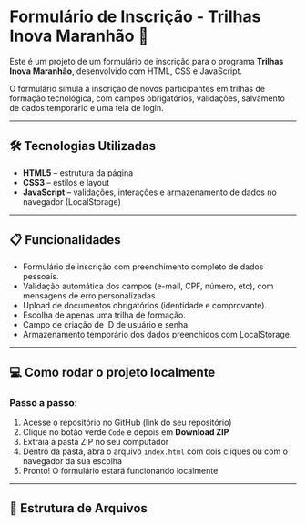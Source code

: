 # Formulário de Inscrição - Trilhas Inova Maranhão 🚀

Este é um projeto de um formulário de inscrição para o programa **Trilhas Inova Maranhão**, desenvolvido com HTML, CSS e JavaScript.

O formulário simula a inscrição de novos participantes em trilhas de formação tecnológica, com campos obrigatórios, validações, salvamento de dados temporário e uma tela de login.

---

## 🛠️ Tecnologias Utilizadas

- **HTML5** – estrutura da página
- **CSS3** – estilos e layout
- **JavaScript** – validações, interações e armazenamento de dados no navegador (LocalStorage)

---

## 📋 Funcionalidades

- Formulário de inscrição com preenchimento completo de dados pessoais.
- Validação automática dos campos (e-mail, CPF, número, etc), com mensagens de erro personalizadas.
- Upload de documentos obrigatórios (identidade e comprovante).
- Escolha de apenas uma trilha de formação.
- Campo de criação de ID de usuário e senha.
- Armazenamento temporário dos dados preenchidos com LocalStorage.

---

## 💻 Como rodar o projeto localmente

### Passo a passo:

1. Acesse o repositório no GitHub (link do seu repositório)
2. Clique no botão verde `Code` e depois em **Download ZIP**
3. Extraia a pasta ZIP no seu computador
4. Dentro da pasta, abra o arquivo `index.html` com dois cliques ou com o navegador da sua escolha
5. Pronto! O formulário estará funcionando localmente

---

## 📁 Estrutura de Arquivos

